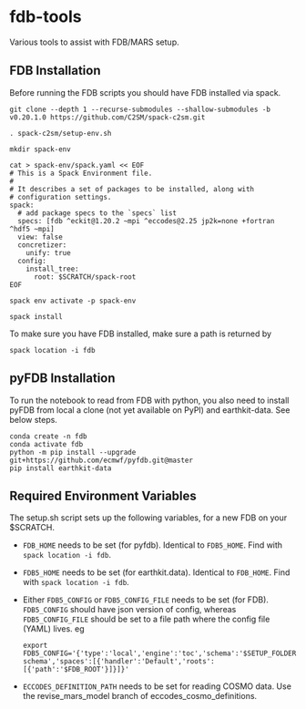 # fdb-tools
Various tools to assist with FDB/MARS setup.

## FDB Installation

Before running the FDB scripts you should have FDB installed via spack.

```
git clone --depth 1 --recurse-submodules --shallow-submodules -b v0.20.1.0 https://github.com/C2SM/spack-c2sm.git
```
```
. spack-c2sm/setup-env.sh
```
```
mkdir spack-env
```
```
cat > spack-env/spack.yaml << EOF
# This is a Spack Environment file.
#
# It describes a set of packages to be installed, along with
# configuration settings.
spack:
  # add package specs to the `specs` list
  specs: [fdb ^eckit@1.20.2 ~mpi ^eccodes@2.25 jp2k=none +fortran ^hdf5 ~mpi] 
  view: false
  concretizer:
    unify: true
  config:
    install_tree:
      root: $SCRATCH/spack-root
EOF
```
```
spack env activate -p spack-env
```
```
spack install
```
To make sure you have FDB installed, make sure a path is returned by
```
spack location -i fdb
```

## pyFDB Installation

To run the notebook to read from FDB with python, you also need to install pyFDB from local a clone (not yet available on PyPI) and earthkit-data. See below steps.

```
conda create -n fdb
conda activate fdb
python -m pip install --upgrade git+https://github.com/ecmwf/pyfdb.git@master
pip install earthkit-data
```

## Required Environment Variables

The setup.sh script sets up the following variables, for a new FDB on your $SCRATCH.

- `FDB_HOME` needs to be set (for pyfdb). Identical to `FDB5_HOME`. Find with `spack location -i fdb`.
    
- `FDB5_HOME` needs to be set (for earthkit.data). Identical to `FDB_HOME`. Find with `spack location -i fdb`.

- Either `FDB5_CONFIG` or `FDB5_CONFIG_FILE` needs to be set (for FDB). `FDB5_CONFIG` should have json version of config, whereas `FDB5_CONFIG_FILE` should be set to a file path where the config file (YAML) lives. eg 
    ```
    export FDB5_CONFIG='{'type':'local','engine':'toc','schema':'$SETUP_FOLDER/fdb-schema','spaces':[{'handler':'Default','roots':[{'path':'$FDB_ROOT'}]}]}'
    ```

- `ECCODES_DEFINITION_PATH` needs to be set for reading COSMO data. Use the revise_mars_model branch of eccodes_cosmo_definitions.

